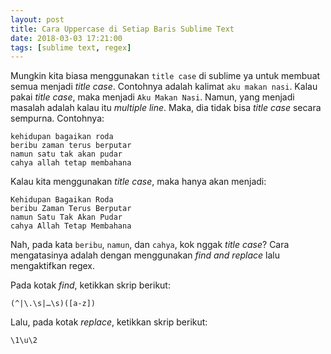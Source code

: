 ```yaml
---
layout: post
title: Cara Uppercase di Setiap Baris Sublime Text
date: 2018-03-03 17:21:00
tags: [sublime text, regex]
---
```


Mungkin kita biasa menggunakan `title case` di sublime ya untuk membuat semua menjadi _title case_. Contohnya adalah kalimat `aku makan nasi`. Kalau pakai _title case_, maka menjadi `Aku Makan Nasi`. Namun, yang menjadi masalah adalah kalau itu _multiple line_. Maka, dia tidak bisa _title case_ secara sempurna. Contohnya:

```
kehidupan bagaikan roda
beribu zaman terus berputar
namun satu tak akan pudar
cahya allah tetap membahana
```

Kalau kita menggunakan _title case_, maka hanya akan menjadi:

```
Kehidupan Bagaikan Roda
beribu Zaman Terus Berputar
namun Satu Tak Akan Pudar
cahya Allah Tetap Membahana
```

Nah, pada kata `beribu`, `namun`, dan `cahya`, kok nggak _title case_? Cara mengatasinya adalah dengan menggunakan _find and replace_ lalu mengaktifkan regex.

Pada kotak _find_, ketikkan skrip berikut:

```regex
(^|\.\s|…\s)([a-z])
```

Lalu, pada kotak _replace_, ketikkan skrip berikut:

```regex
\1\u\2
```